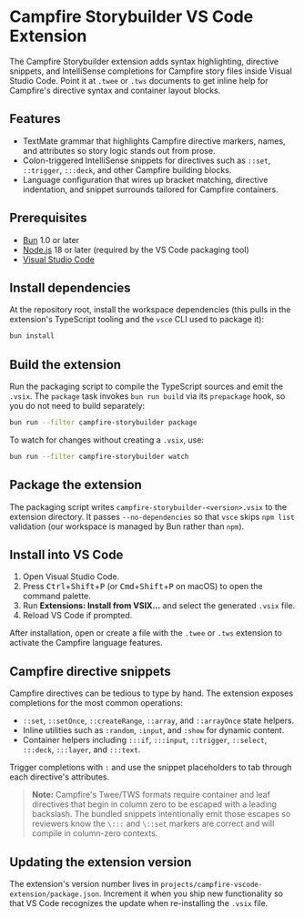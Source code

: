 # Campfire Storybuilder VS Code Extension

The Campfire Storybuilder extension adds syntax highlighting, directive snippets, and IntelliSense completions for Campfire story files inside Visual Studio Code. Point it at `.twee` or `.tws` documents to get inline help for Campfire's directive syntax and container layout blocks.

## Features

- TextMate grammar that highlights Campfire directive markers, names, and attributes so story logic stands out from prose.
- Colon-triggered IntelliSense snippets for directives such as `::set`, `::trigger`, `:::deck`, and other Campfire building blocks.
- Language configuration that wires up bracket matching, directive indentation, and snippet surrounds tailored for Campfire containers.

## Prerequisites

- [Bun](https://bun.sh/) 1.0 or later
- [Node.js](https://nodejs.org/) 18 or later (required by the VS Code packaging tool)
- [Visual Studio Code](https://code.visualstudio.com/)

## Install dependencies

At the repository root, install the workspace dependencies (this pulls in the extension's TypeScript tooling and the `vsce` CLI used to package it):

```sh
bun install
```

## Build the extension

Run the packaging script to compile the TypeScript sources and emit the `.vsix`. The `package` task invokes `bun run build` via
its `prepackage` hook, so you do not need to build separately:

```sh
bun run --filter campfire-storybuilder package
```

To watch for changes without creating a `.vsix`, use:

```sh
bun run --filter campfire-storybuilder watch
```

## Package the extension

The packaging script writes `campfire-storybuilder-<version>.vsix` to the extension directory. It passes `--no-dependencies` so that `vsce` skips `npm list` validation (our workspace is managed by Bun rather than `npm`).

## Install into VS Code

1. Open Visual Studio Code.
2. Press <kbd>Ctrl</kbd>+<kbd>Shift</kbd>+<kbd>P</kbd> (or <kbd>Cmd</kbd>+<kbd>Shift</kbd>+<kbd>P</kbd> on macOS) to open the command palette.
3. Run **Extensions: Install from VSIX...** and select the generated `.vsix` file.
4. Reload VS Code if prompted.

After installation, open or create a file with the `.twee` or `.tws` extension to activate the Campfire language features.

## Campfire directive snippets

Campfire directives can be tedious to type by hand. The extension exposes completions for the most common operations:

- `::set`, `::setOnce`, `::createRange`, `::array`, and `::arrayOnce` state helpers.
- Inline utilities such as `:random`, `:input`, and `:show` for dynamic content.
- Container helpers including `:::if`, `:::input`, `::trigger`, `::select`, `:::deck`, `:::layer`, and `:::text`.

Trigger completions with `:` and use the snippet placeholders to tab through each directive's attributes.

> **Note:** Campfire's Twee/TWS formats require container and leaf directives that begin in column zero to be escaped with a leading backslash. The bundled snippets intentionally emit those escapes so reviewers know the `\:::` and `\::set` markers are correct and will compile in column-zero contexts.

## Updating the extension version

The extension's version number lives in `projects/campfire-vscode-extension/package.json`. Increment it when you ship new functionality so that VS Code recognizes the update when re-installing the `.vsix` file.
